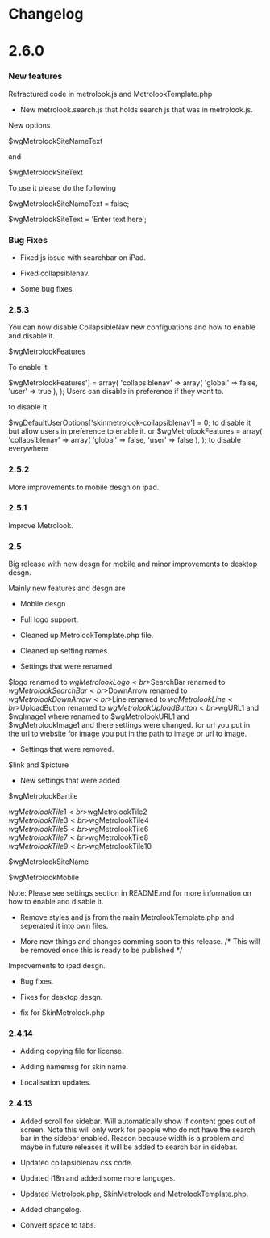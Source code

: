 Changelog
=========

2.6.0
===

### New features

Refractured code in metrolook.js and MetrolookTemplate.php

* New metrolook.search.js that holds search js that was in metrolook.js.

New options

$wgMetrolookSiteNameText

and

$wgMetrolookSiteText

To use it please do the following

$wgMetrolookSiteNameText = false;

$wgMetrolookSiteText = 'Enter text here';


### Bug Fixes

* Fixed js issue with searchbar on iPad.

* Fixed collapsiblenav.

* Some bug fixes.

### 2.5.3

You can now disable CollapsibleNav new configuations and how to enable and disable it.

$wgMetrolookFeatures

To enable it

$wgMetrolookFeatures'] = array( 'collapsiblenav' => array( 'global' => false, 'user' => true ), ); Users can disable in preference if they want to.

to disable it 

$wgDefaultUserOptions['skinmetrolook-collapsiblenav'] = 0; to disable it but allow users in preference to enable it. or $wgMetrolookFeatures = array( 'collapsiblenav' => array( 'global' => false, 'user' => false ), ); to disable everywhere

### 2.5.2

More improvements to mobile desgn on ipad.

### 2.5.1

Improve Metrolook.


### 2.5

Big release with new desgn for mobile and minor improvements to desktop desgn.


Mainly new features and desgn are

* Mobile desgn

* Full logo support.

* Cleaned up MetrolookTemplate.php file.

* Cleaned up setting names.

* Settings that were renamed

$logo renamed to $wgMetrolookLogo<br>$SearchBar renamed to $wgMetrolookSearchBar<br>$DownArrow renamed to $wgMetrolookDownArrow<br>$Line renamed to $wgMetrolookLine<br>$UploadButton renamed to $wgMetrolookUploadButton<br>$wgURL1 and $wgImage1 where renamed to $wgMetrolookURL1 and $wgMetrolookImage1 and there settings were changed. for url you put in the url to website for image you put in the path to image or url to image.

* Settings that were removed.

 $link and  $picture

* New settings that were added

$wgMetrolookBartile

$wgMetrolookTile1<br>$wgMetrolookTile2<br>$wgMetrolookTile3<br>$wgMetrolookTile4<br>$wgMetrolookTile5<br>$wgMetrolookTile6<br>$wgMetrolookTile7<br>$wgMetrolookTile8<br>$wgMetrolookTile9<br>$wgMetrolookTile10

$wgMetrolookSiteName

$wgMetrolookMobile



Note: Please see settings section in README.md for more information on how to enable and disable it.

* Remove styles and js from the main MetrolookTemplate.php and seperated it into own files.

* More new things and changes comming soon to this release. /* This will be removed once this is ready to be published */


Improvements to ipad desgn.

* Bug fixes.

* Fixes for desktop desgn.

* fix for SkinMetrolook.php


### 2.4.14

* Adding copying file for license.

* Adding namemsg for skin name.

* Localisation updates.


### 2.4.13

* Added scroll for sidebar. Will automatically show if content goes out of screen. Note this will only work for people who do not have the search bar in the sidebar enabled. Reason because width is a problem and maybe in future releases it will be added to search bar in sidebar.

* Updated collapsiblenav css code.

* Updated i18n and added some more languges.

* Updated Metrolook.php, SkinMetrolook and MetrolookTemplate.php.

* Added changelog.

* Convert space to tabs.
